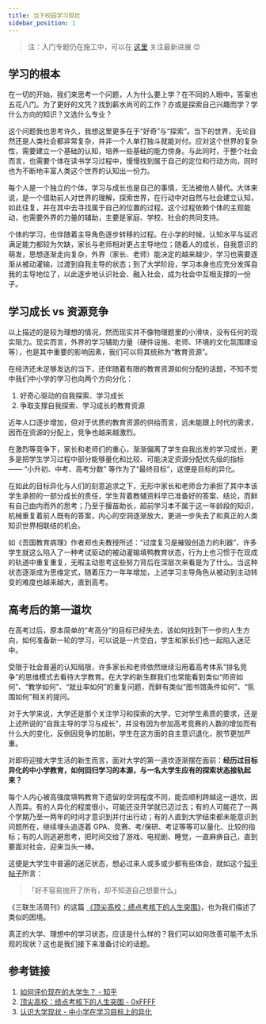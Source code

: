 ```yaml
---
title: 当下校园学习现状
sidebar_position: 1
---
```


> 注：入门专题仍在施工中，可以在 [这里](https://0xffff.one/d/1545-guan-yu-xin-ban-ben-ru-men-zhuan-ti) 关注最新进展 😊

## 学习的根本

在一切的开始，我们来思考一个问题，人为什么要上学？在不同的人眼中，答案也五花八门。为了更好的文凭？找到薪水尚可的工作？亦或是探索自己兴趣而学？学什么方向的知识？又选什么专业？

这个问题我也思考许久，我想这里更多在于“好奇”与“探索”。当下的世界，无论自然还是人类社会都非常复杂，并非一个人单打独斗就能对付。应对这个世界的复杂性，需要建立一个基础的认知，培养一些基础的能力傍身。与此同时，于整个社会而言，也需要个体在读书学习过程中，慢慢找到属于自己的定位和行动方向，同时也为不断地丰富人类这个世界的认知出一份力。

每个人是一个独立的个体，学习与成长也是自己的事情，无法被他人替代。大体来说，是一个借助前人对世界的理解，探索世界，在行动中对自然与社会建立认知，如此往复，并在其中去寻找属于自己的位置的过程。这个过程依赖个体的主观能动，也需要外界的力量的辅助，主要是家庭、学校、社会的共同支持。

个体的学习，也伴随着主导角色逐步转移的过程。在小学的时候，认知水平与延迟满足能力都较为欠缺，家长与老师相对更占主导地位；随着人的成长，自我意识的萌发，思想逐渐走向复杂，外界（家长、老师）能决定的越来越少，学习也需要逐渐从被动灌输，过渡到自我主导的状态；到了大学阶段，学习本身也应充分发挥自我的主导地位了，以此逐步地认识社会、融入社会，成为社会中互相支撑的一份子。

## **学习成长 vs 资源竞争**

以上描述的是较为理想的情况，然而现实并不像物理题里的小滑块，没有任何的现实阻力。现实而言，外界的学习辅助力量（硬件设施、老师、环境的文化氛围建设等），也是其中重要的影响因素，我们可以将其统称为“教育资源”。

在经济还未足够发达的当下，还伴随着有限的教育资源如何分配的话题，不知不觉中我们中小学的学习也向两个方向分化：

1. 好奇心驱动的自我探索、学习成长
2. 争取支撑自我探索、学习成长的教育资源

近年人口逐步增加，但对于优质的教育资源的供给而言，远未能跟上时代的需求，因而在资源的分配上，竞争也越来越激烈。

在激烈等竞争下，家长和老师们的重心，渐渐偏离了学生自我出发的学习成长，更多是把学生学习过程中部分能够量化和比较、可能决定资源分配优先级的指标 —— “小升初、中考、高考分数” 等作为了“最终目标”，这便是目标的异化。

在如此的目标异化与人们的刻意追求之下，无形中家长和老师合力承担了其中本该学生承担的一部分成长的责任，学生背着教辅资料早已准备好的答案、结论，而鲜有自己由内而外的思考；乃至于揠苗助长，超前学习本不属于这一年龄段的知识，机械重复着前人既有的答案，内心的空洞逐渐放大，更进一步失去了和真正的人类知识世界相联结的机会。

如《吾国教育病理》作者郑也夫教授所述：“过度复习是摧毁创造力的利器”，许多学生就这么陷入了一种考试驱动的被动灌输填鸭教育状态，行为上也习惯于在现成的轨道中重复重复，无暇主动思考这些努力背后在深层次来看是为了什么。当这种状态逐渐成为思维定式，随着压力一年年增加，上述学习主导角色从被动到主动转变的难度也越来越大，直到高考。

## 高考后的第一道坎

在高考过后，原本简单的“考高分”的目标已经失去，该如何找到下一步的人生方向，如何准备新一轮的学习，可以说是一片空白，学生和家长们也一起陷入迷茫中。

受限于社会普遍的认知局限，许多家长和老师依然继续沿用着高考体系“排名竞争”的思维模式去看待大学教育。在大学的新生群我们也常能看到类似“师资如何”、“教学如何”、“就业率如何”的重复问题，而鲜有类似“图书馆条件如何”、“氛围如何”相关的提问。

对于大学来说，大学还是那个关注学习和探索的大学，它对学生素质的要求，还是上述所说的“自我主导的学习与成长”，并没有因为参加高考竞赛的人数的增加而有什么大的变化，反倒因竞争的加剧，学生在这方面的自主意识退化，脱节更加严重。

对即将迎接大学生活的新生而言，面对大学的第一道坎逐渐摆在面前：**经历过目标异化的中小学教育，如何回归学习的本源，与一名大学生应有的探索状态接轨起来？**

每个人内心被高强度填鸭教育下遗留的空洞程度不同，能否顺利跨越这一道坎，因人而异。有的人异化的程度很小，可能还没开学就已迈过去；有的人可能花了一两个学期乃至一两年的时间才意识到并付出行动；有的人直到大学结束都未能意识到问题所在，继续埋头追逐着 GPA、竞赛、考/保研、考证等等可以量化、比较的指标；有的人则逃避思考，把时间交给了游戏、电视剧、睡觉，一直麻痹自己，直到要面对社会，迎来当头一棒。

这便是大学生中普遍的迷茫状态，想必过来人或多或少都有些体会，就如这个[知乎帖子](https://www.zhihu.com/question/26452022/answer/635508898)所言：

> 「好不容易抛开了所有，却不知道自己想要什么」

《三联生活周刊》的这篇 [《顶尖高校：绩点考核下的人生突围》](https://0xffff.one/d/740-ding-jian-gao-xiao-ji-dian-kao-he-xia-de-ren-sheng-tu-wei)，也为我们描述了类似的困境。

真正的大学、理想中的学习状态，应该是什么样的？我们可以如何改善可能不太乐观的现状？这也是我们接下来准备讨论的话题。

## 参考链接

1. [如何评价现在的大学生？ - 知乎](https://www.zhihu.com/question/26452022/answer/635508898)
2. [顶尖高校：绩点考核下的人生突围 - 0xFFFF](https://0xffff.one/d/740-ding-jian-gao-xiao-ji-dian-kao-he-xia-de-ren-sheng-tu-wei)
3. [认识大学现状 - 中小学在学习目标上的异化](https://www.yuque.com/0xffff.one/cs-learning/current-situation#PFKRJ)
